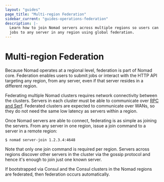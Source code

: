 ```yaml
---
layout: "guides"
page_title: "Multi-region Federation"
sidebar_current: "guides-operations-federation"
description: |-
  Learn how to join Nomad servers across multiple regions so users can submit
  jobs to any server in any region using global federation.
---
```


# Multi-region Federation

Because Nomad operates at a regional level, federation is part of Nomad core.
Federation enables users to submit jobs or interact with the HTTP API targeting
any region, from any server, even if that server resides in a different region.

Federating multiple Nomad clusters requires network connectivity between the
clusters. Servers in each cluster must be able to communicate over [RPC and
Serf][ports]. Federated clusters are expected to communicate over WANs, so they
do not need the same low latency as servers within a region.

Once Nomad servers are able to connect, federating is as simple as joining the
servers. From any server in one region, issue a join command to a server in a
remote region:

```shell
$ nomad server-join 1.2.3.4:4648
```

Note that only one join command is required per region. Servers across regions
discover other servers in the cluster via the gossip protocol and hence it's
enough to join just one known server.

If bootstrapped via Consul and the Consul clusters in the Nomad regions are
federated, then federation occurs automatically.

[ports]: /guides/operations/requirements.html#ports-used
